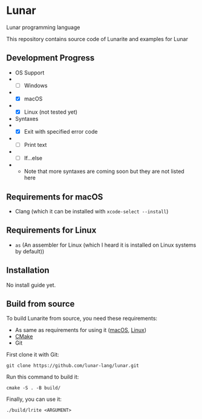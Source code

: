 # Lunar
Lunar programming language

This repository contains source code of Lunarite and examples for Lunar

## Development Progress
- OS Support
- - [ ] Windows
- - [x] macOS
- - [x] Linux (not tested yet)
- Syntaxes
- - [x] Exit with specified error code
- - [ ] Print text
- - [ ] If...else
- - Note that more syntaxes are coming soon but they are not listed here

## Requirements for macOS
- Clang (which it can be installed with `xcode-select --install`)

## Requirements for Linux
- `as` (An assembler for Linux (which I heard it is installed on Linux systems by default))

## Installation
No install guide yet.

## Build from source
To build Lunarite from source, you need these requirements:

- As same as requirements for using it ([macOS](#requirements-for-macos), [Linux](#requirements-for-linux))
- [CMake](https://cmake.org/)
- Git

First clone it with Git:
```shell
git clone https://github.com/lunar-lang/lunar.git
```
Run this command to build it:
```shell
cmake -S . -B build/
```
Finally, you can use it:
```shell
./build/lrite <ARGUMENT>
```
